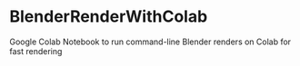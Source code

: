 # BlenderRenderWithColab
Google Colab Notebook to run command-line Blender renders on Colab for fast rendering
